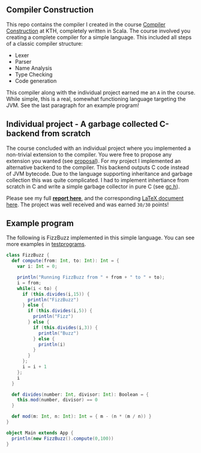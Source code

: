 ## Compiler Construction
This repo contains the compiler I created in the course [Compiler Construction](https://www.kth.se/student/kurser/kurs/DD2488?l=en) at KTH, completely written in Scala. The course involved you creating a complete compiler for a simple language. This included all steps of a classic compiler structure:
- Lexer
- Parser
- Name Analysis
- Type Checking
- Code generation

This compiler along with the individual project earned me an `A` in the course. While simple, this is a real, somewhat functioning language targeting the JVM. See the last paragraph for an example program!

## Individual project - A garbage collected C-backend from scratch
The course concluded with an individual project where you implemented a non-trivial extension to the compiler. You were free to propose any extension you wanted (see [proposal](./project-proposal.md)). For my project I implemented an alternative backend to the compiler. This backend outputs C code instead of JVM bytecode. Due to the language supporting inheritance and garbage collection this was quite complicated. I had to implement inhertiance from scratch in C and write a simple garbage collector in pure C (see [gc.h](./gc.h)).

Please see my full [**report here**](./final-report.pdf), and the corresponding [LaTeX document here](./report). The project was well received and was earned `30/30` points!

## Example program
The following is FizzBuzz implemented in this simple language. You can see more examples in [testprograms](./testprograms).

```Scala
class FizzBuzz {
  def compute(from: Int, to: Int): Int = {
    var i: Int = 0;

    println("Running FizzBuzz from " + from + " to " + to);
    i = from;
    while(i < to) {
      if (this.divides(i,15)) {
        println("FizzBuzz")
      } else {
        if (this.divides(i,5)) {
          println("Fizz")
        } else {
          if (this.divides(i,3)) {
            println("Buzz")
          } else {
            println(i)
          }
        }
      };
      i = i + 1
    };
    i
  }

  def divides(number: Int, divisor: Int): Boolean = {
    this.mod(number, divisor) == 0
  }

  def mod(m: Int, n: Int): Int = { m - (n * (m / n)) }
}

object Main extends App {
  println(new FizzBuzz().compute(0,100))
}
```
